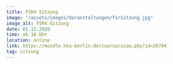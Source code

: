 ```yaml
---
title: FSR4 Sitzung
image: "/assets/images/Veranstaltungen/fsrsitzung.jpg"
image_alt: FSR4 Sitzung
date: 01.12.2020
time: ab 18 Uhr
location: online
link: https://moodle.htw-berlin.de/course/view.php?id=26794
tag: sitzung
---
```

